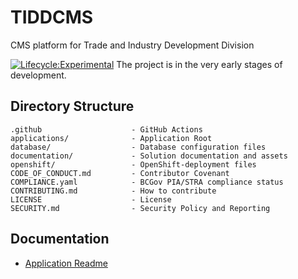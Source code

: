 # TIDDCMS
CMS platform for Trade and Industry Development Division

[![Lifecycle:Experimental](https://img.shields.io/badge/Lifecycle-Experimental-339999)](https://github.com/bcgov/repomountie/blob/master/doc/lifecycle-badges.md)
The project is in the very early stages of development.

## Directory Structure

    .github                    - GitHub Actions
    applications/              - Application Root
    database/                  - Database configuration files
    documentation/             - Solution documentation and assets
    openshift/                 - OpenShift-deployment files
    CODE_OF_CONDUCT.md         - Contributor Covenant
    COMPLIANCE.yaml            - BCGov PIA/STRA compliance status
    CONTRIBUTING.md            - How to contribute
    LICENSE                    - License
    SECURITY.md                - Security Policy and Reporting

## Documentation

- [Application Readme](applications/README.md)